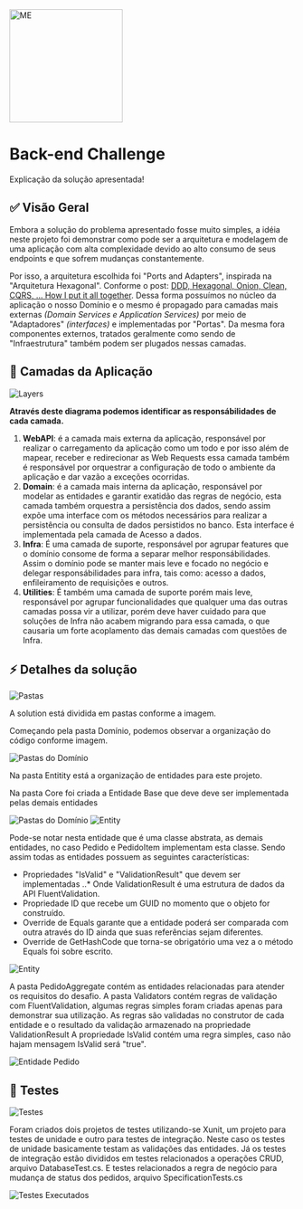 <img src="me.svg" width="200" alt="ME">

# Back-end Challenge

Explicação da solução apresentada!

## :white_check_mark: Visão Geral

Embora a solução do problema apresentado fosse muito simples, a idéia neste projeto foi demonstrar como pode ser a arquitetura e modelagem de uma aplicação com alta complexidade devido ao alto consumo de seus endpoints e que sofrem mudanças constantemente. 

Por isso, a arquitetura escolhida foi "Ports and Adapters", inspirada na "Arquitetura Hexagonal". 
Conforme o post: [DDD, Hexagonal, Onion, Clean, CQRS, … How I put it all together](https://herbertograca.com/2017/11/16/explicit-architecture-01-ddd-hexagonal-onion-clean-cqrs-how-i-put-it-all-together/ "Herberto Graça"). 
Dessa forma possuímos no  núcleo da aplicação o nosso Domínio e o mesmo é propagado para camadas mais externas *(Domain Services e Application Services)* por meio de "Adaptadores" *(interfaces)* e implementadas por "Portas". Da mesma fora componentes externos, tratados geralmente como sendo de "Infraestrutura" também podem ser plugados nessas camadas. 

## :cake: Camadas da Aplicação

<img src="images\Solution Layers.png" alt="Layers"> 

__Através deste diagrama podemos identificar as responsábilidades de cada camada.__ 

1. **WebAPI**: é a camada mais externa da aplicação, responsável por realizar o carregamento da aplicação como um todo e por isso além de mapear, receber e redirecionar as  Web Requests essa camada também é responsável por orquestrar a configuração de todo o ambiente da aplicação e dar vazão a exceções ocorridas. 
2. **Domain**: é a camada mais interna da aplicação, responsável por modelar as entidades e garantir exatidão das regras de negócio, esta camada também orquestra a persistência dos dados, sendo assim expõe uma interface com os métodos necessários para realizar a persistência ou consulta de dados persistidos no banco. Esta interface é implementada pela camada de Acesso a dados.
3. **Infra**: É uma camada de suporte, responsável por agrupar features que o domínio consome de forma a separar melhor responsábilidades. Assim o domínio pode se manter mais leve e focado no negócio e delegar responsábilidades para infra, tais como: acesso a dados, enfileiramento de requisições e outros.
4. **Utilities**: É também uma camada de suporte porém mais leve, responsável por agrupar funcionalidades que qualquer uma das outras camadas possa vir a utilizar, porém deve haver cuidado para que soluções de Infra não acabem migrando para essa camada, o que causaria um forte acoplamento das demais camadas com questões de Infra.


## :zap: Detalhes da solução

<img src="images\folders.png" alt="Pastas"> 

A solution está dividida em pastas conforme a imagem. 

Começando pela pasta Domínio, podemos observar a organização do código conforme imagem. 

<img src="images\folders_domain.png" alt="Pastas do Domínio"> 

Na pasta Entitity está a organização de entidades para este projeto.

Na pasta Core foi criada a Entidade Base que deve deve ser implementada pelas demais entidades

<img src="images\folders_domain_opened.png" alt="Pastas do Domínio"> 
<img src="images\Entity.png" alt="Entity"> 

Pode-se notar nesta entidade que é uma classe abstrata, as demais entidades, no caso Pedido e PedidoItem implementam esta classe. 
Sendo assim todas as entidades possuem as seguintes características:
* Propriedades "IsValid" e "ValidationResult" que devem ser implementadas 
..* Onde ValidationResult é uma estrutura de dados da API FluentValidation.
* Propriedade ID que recebe um GUID no momento que o objeto for construído.
* Override de Equals garante que a entidade poderá ser comparada com outra através do ID ainda que suas referências sejam diferentes.
* Override de GetHashCode que torna-se obrigatório uma vez a o método Equals foi sobre escrito.

<img src="images\pedido_aggregate.png" alt="Entity"> 

A pasta PedidoAggregate contém as entidades relacionadas para atender os requisitos do desafio. 
A pasta Validators contém regras de validação com FluentValidation, algumas regras simples foram criadas apenas para demonstrar sua utilização. 
As regras são validadas no construtor de cada entidade e o resultado da validação armazenado na propriedade ValidationResult
A propriedade IsValid contém  uma regra simples, caso não hajam mensagem IsValid será "true".

<img src="images\Entidade_Pedido.png" alt="Entidade Pedido"> 

## :dart: Testes 

<img src="images\testes.png" alt="Testes"> 

Foram criados dois projetos de testes utilizando-se Xunit, um projeto para testes de unidade e outro para testes de integração.
Neste caso os testes de unidade basicamente testam as validações das entidades.
Já os testes de integração estão divididos em testes relacionados a operações CRUD, arquivo DatabaseTest.cs. E testes relacionados a regra de negócio para mudança de status dos pedidos, arquivo SpecificationTests.cs 

<img src="images\testes_executados.png" alt="Testes Executados">  